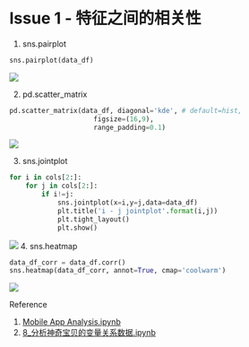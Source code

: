 


# Issue 1 - 特征之间的相关性

1. sns.pairplot
```python
sns.pairplot(data_df)
```
![](https://user-images.githubusercontent.com/26485327/46256227-b8fc5e00-c4e2-11e8-9a3f-3ae86a0791c0.png)

2. pd.scatter_matrix
```python
pd.scatter_matrix(data_df, diagonal='kde', # default=hist,
                     figsize=(16,9),
                     range_padding=0.1)
```
![](https://user-images.githubusercontent.com/26485327/46256355-9d925280-c4e4-11e8-96ef-4ad1ec84a1e1.png)

                     
3. sns.jointplot
```python
for i in cols[2:]:
    for j in cols[2:]:
        if i!=j:
            sns.jointplot(x=i,y=j,data=data_df)
            plt.title('i - j jointplot'.format(i,j))
            plt.tight_layout()
            plt.show()
```
![](https://user-images.githubusercontent.com/26485327/46256357-a4b96080-c4e4-11e8-8a03-aa804bb92451.png)
4. sns.heatmap
```python
data_df_corr = data_df.corr()
sns.heatmap(data_df_corr, annot=True, cmap='coolwarm')
```
![](https://user-images.githubusercontent.com/26485327/46256358-ac790500-c4e4-11e8-918d-9fb52228a238.png)

Reference
1. [Mobile App Analysis.ipynb](https://github.com/davidkorea/DATA_ANALYSIS/blob/master/8_Mobile_Apps_Analysis_Kaggle/Mobile%20App%20Analysis.ipynb)
2. [8_分析神奇宝贝的变量关系数据.ipynb](https://github.com/davidkorea/DATA_ANALYSIS/blob/master/4_pokemon_properties/8_%E5%88%86%E6%9E%90%E7%A5%9E%E5%A5%87%E5%AE%9D%E8%B4%9D%E7%9A%84%E5%8F%98%E9%87%8F%E5%85%B3%E7%B3%BB%E6%95%B0%E6%8D%AE.ipynb)
